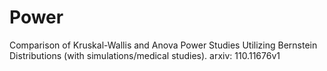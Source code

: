 # Power
Comparison of Kruskal-Wallis and Anova Power Studies Utilizing Bernstein Distributions (with simulations/medical studies).
arxiv: 110.11676v1
